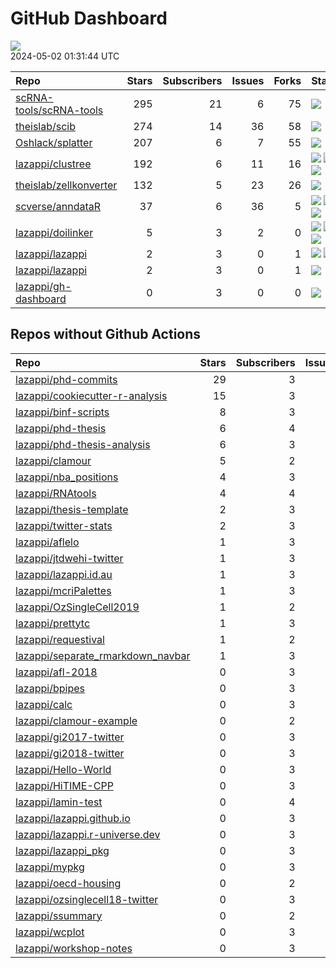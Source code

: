 GitHub Dashboard
================

![](https://github.com/lazappi/gh-dashboard/workflows/Render%20Status/badge.svg)  
2024-05-02 01:31:44 UTC

| Repo                                                                  | Stars | Subscribers | Issues | Forks | Status                                                                                                                                                                                                                                                                                                                                                                                                                      | Commit                                                                                                                                                              |
|:----------------------------------------------------------------------|------:|------------:|-------:|------:|:----------------------------------------------------------------------------------------------------------------------------------------------------------------------------------------------------------------------------------------------------------------------------------------------------------------------------------------------------------------------------------------------------------------------------|:--------------------------------------------------------------------------------------------------------------------------------------------------------------------|
| [scRNA-tools/scRNA-tools](https://github.com/scRNA-tools/scRNA-tools) |   295 |          21 |      6 |    75 | [![](https://github.com/scRNA-tools/scRNA-tools/workflows/Build-site/badge.svg)](https://github.com/scRNA-tools/scRNA-tools/actions/runs/8904897878)                                                                                                                                                                                                                                                                        | <a href="https://github.com/scRNA-tools/scRNA-tools/commit/3741c8c42d0dda3f79ba49c9ccf1c3a524188bc5" title="Merge pull request #283 from lazappi/master">3741c8</a> |
| [theislab/scib](https://github.com/theislab/scib)                     |   274 |          14 |     36 |    58 | [![](https://github.com/theislab/scib/workflows/Deployment/badge.svg)](https://github.com/theislab/scib/actions/runs/8788684911)                                                                                                                                                                                                                                                                                            | <a href="https://github.com/theislab/scib/commit/9c5a936b0ecf21ba09b1bc803712a42c2a942fbc" title="Use precomputed clustering (#406)">9c5a93</a>                     |
| [Oshlack/splatter](https://github.com/Oshlack/splatter)               |   207 |           6 |      7 |    55 | [![](https://github.com/Oshlack/splatter/workflows/R-CMD-check-bioc/badge.svg)](https://github.com/Oshlack/splatter/actions/runs/8799196756)                                                                                                                                                                                                                                                                                | <a href="https://github.com/Oshlack/splatter/commit/ff532752f7f8703e77234ea08f7039c954cc0ecf" title="Update NEWS for Bioconductor 3.19 release">ff5327</a>          |
| [lazappi/clustree](https://github.com/lazappi/clustree)               |   192 |           6 |     11 |    16 | [![](https://github.com/lazappi/clustree/workflows/R-CMD-check/badge.svg)](https://github.com/lazappi/clustree/actions/runs/6796215931) [![](https://github.com/lazappi/clustree/workflows/pkgdown/badge.svg)](https://github.com/lazappi/clustree/actions/runs/6796215941) [![](https://github.com/lazappi/clustree/workflows/test-coverage/badge.svg)](https://github.com/lazappi/clustree/actions/runs/6796215933)       | <a href="https://github.com/lazappi/clustree/commit/24900bdf459c29812c716ba9f889c58685f957ed" title="Fix code coverage badge">24900b</a>                            |
| [theislab/zellkonverter](https://github.com/theislab/zellkonverter)   |   132 |           5 |     23 |    26 | [![](https://github.com/theislab/zellkonverter/workflows/.github/workflows/check-bioc.yml/badge.svg)](https://github.com/theislab/zellkonverter/actions/runs/8798884374)                                                                                                                                                                                                                                                    | <a href="https://github.com/theislab/zellkonverter/commit/21fd89b442ee60ef8ddb843c661d4236100327d2" title="Prepare NEWS for Bioconductor 3.19 release">21fd89</a>   |
| [scverse/anndataR](https://github.com/scverse/anndataR)               |    37 |           6 |     36 |     5 | [![](https://github.com/scverse/anndataR/workflows/R-CMD-check/badge.svg)](https://github.com/scverse/anndataR/actions/runs/8801518190) [![](https://github.com/scverse/anndataR/workflows/lint/badge.svg)](https://github.com/scverse/anndataR/actions/runs/8801518192) [![](https://github.com/scverse/anndataR/workflows/pkgdown/badge.svg)](https://github.com/scverse/anndataR/actions/runs/8801518208)                | <a href="https://github.com/scverse/anndataR/commit/5c3eb7e498d0d9bf1c522ad66f4eb8ad277238b6" title="Create FUNDING.yml">5c3eb7</a>                                 |
| [lazappi/doilinker](https://github.com/lazappi/doilinker)             |     5 |           3 |      2 |     0 | [![](https://github.com/lazappi/doilinker/workflows/R-CMD-check/badge.svg)](https://github.com/lazappi/doilinker/actions/runs/8049128238) [![](https://github.com/lazappi/doilinker/workflows/pkgdown/badge.svg)](https://github.com/lazappi/doilinker/actions/runs/8049128248) [![](https://github.com/lazappi/doilinker/workflows/test-coverage/badge.svg)](https://github.com/lazappi/doilinker/actions/runs/8049128236) | <a href="https://github.com/lazappi/doilinker/commit/16a860d1ed696c4cdcf8d10ba3a75e09482097a3" title="📝 Add r-universe badge to README">16a860</a>                 |
| [lazappi/lazappi](https://github.com/lazappi/lazappi)                 |     2 |           3 |      0 |     1 | [![](https://github.com/lazappi/lazappi/workflows/Metrics%20(status)/badge.svg)](https://github.com/lazappi/lazappi/actions/runs/8916764135) [![](https://github.com/lazappi/lazappi/workflows/Render%20README/badge.svg)](https://github.com/lazappi/lazappi/actions/runs/8916272379)                                                                                                                                      | <a href="https://github.com/lazappi/lazappi/commit/6b361f5ea734f65a4f32b51a91dc30683c9f93d3" title="Update github-intro.svg - [Skip GitHub Action]">6b361f</a>      |
| [lazappi/lazappi](https://github.com/lazappi/lazappi)                 |     2 |           3 |      0 |     1 | [![](https://github.com/lazappi/lazappi/workflows/Metrics%20(intro)/badge.svg)](https://github.com/lazappi/lazappi/actions/runs/8917075149)                                                                                                                                                                                                                                                                                 | <a href="https://github.com/lazappi/lazappi/commit/870baccdde51e0cdbf1a00deb5151793353c0c99" title="Update github-status.svg - [Skip GitHub Action]">870bac</a>     |
| [lazappi/gh-dashboard](https://github.com/lazappi/gh-dashboard)       |     0 |           3 |      0 |     0 | [![](https://github.com/lazappi/gh-dashboard/workflows/Render%20Status/badge.svg)](https://github.com/lazappi/gh-dashboard/actions/runs/8917285925)                                                                                                                                                                                                                                                                         | <a href="https://github.com/lazappi/gh-dashboard/commit/29e4544229b514beaec8e2db0ec23bd9832b6639" title="Re-build status page">29e454</a>                           |

## Repos without Github Actions

| Repo                                                                                      | Stars | Subscribers | Issues | Forks |
|:------------------------------------------------------------------------------------------|------:|------------:|-------:|------:|
| [lazappi/phd-commits](https://github.com/lazappi/phd-commits)                             |    29 |           3 |      0 |     7 |
| [lazappi/cookiecutter-r-analysis](https://github.com/lazappi/cookiecutter-r-analysis)     |    15 |           3 |      0 |     6 |
| [lazappi/binf-scripts](https://github.com/lazappi/binf-scripts)                           |     8 |           3 |      0 |     7 |
| [lazappi/phd-thesis](https://github.com/lazappi/phd-thesis)                               |     6 |           4 |      0 |     4 |
| [lazappi/phd-thesis-analysis](https://github.com/lazappi/phd-thesis-analysis)             |     6 |           3 |      0 |     2 |
| [lazappi/clamour](https://github.com/lazappi/clamour)                                     |     5 |           2 |      1 |     1 |
| [lazappi/nba_positions](https://github.com/lazappi/nba_positions)                         |     4 |           3 |      0 |     1 |
| [lazappi/RNAtools](https://github.com/lazappi/RNAtools)                                   |     4 |           4 |      6 |     3 |
| [lazappi/thesis-template](https://github.com/lazappi/thesis-template)                     |     2 |           3 |      0 |     0 |
| [lazappi/twitter-stats](https://github.com/lazappi/twitter-stats)                         |     2 |           3 |      0 |     7 |
| [lazappi/aflelo](https://github.com/lazappi/aflelo)                                       |     1 |           3 |      0 |     0 |
| [lazappi/jtdwehi-twitter](https://github.com/lazappi/jtdwehi-twitter)                     |     1 |           3 |      0 |     1 |
| [lazappi/lazappi.id.au](https://github.com/lazappi/lazappi.id.au)                         |     1 |           3 |      0 |     0 |
| [lazappi/mcriPalettes](https://github.com/lazappi/mcriPalettes)                           |     1 |           3 |      0 |     0 |
| [lazappi/OzSingleCell2019](https://github.com/lazappi/OzSingleCell2019)                   |     1 |           2 |      0 |     0 |
| [lazappi/prettytc](https://github.com/lazappi/prettytc)                                   |     1 |           3 |      0 |     0 |
| [lazappi/requestival](https://github.com/lazappi/requestival)                             |     1 |           2 |      0 |     0 |
| [lazappi/separate_rmarkdown_navbar](https://github.com/lazappi/separate_rmarkdown_navbar) |     1 |           3 |      0 |     2 |
| [lazappi/afl-2018](https://github.com/lazappi/afl-2018)                                   |     0 |           3 |      0 |     0 |
| [lazappi/bpipes](https://github.com/lazappi/bpipes)                                       |     0 |           3 |      0 |     0 |
| [lazappi/calc](https://github.com/lazappi/calc)                                           |     0 |           3 |      0 |     0 |
| [lazappi/clamour-example](https://github.com/lazappi/clamour-example)                     |     0 |           2 |      0 |     0 |
| [lazappi/gi2017-twitter](https://github.com/lazappi/gi2017-twitter)                       |     0 |           3 |      0 |     0 |
| [lazappi/gi2018-twitter](https://github.com/lazappi/gi2018-twitter)                       |     0 |           3 |      0 |     1 |
| [lazappi/Hello-World](https://github.com/lazappi/Hello-World)                             |     0 |           3 |      0 |     0 |
| [lazappi/HiTIME-CPP](https://github.com/lazappi/HiTIME-CPP)                               |     0 |           3 |      0 |     4 |
| [lazappi/lamin-test](https://github.com/lazappi/lamin-test)                               |     0 |           4 |      0 |     0 |
| [lazappi/lazappi.github.io](https://github.com/lazappi/lazappi.github.io)                 |     0 |           3 |      0 |     0 |
| [lazappi/lazappi.r-universe.dev](https://github.com/lazappi/lazappi.r-universe.dev)       |     0 |           3 |      1 |     0 |
| [lazappi/lazappi_pkg](https://github.com/lazappi/lazappi_pkg)                             |     0 |           3 |      0 |     0 |
| [lazappi/mypkg](https://github.com/lazappi/mypkg)                                         |     0 |           3 |      0 |     0 |
| [lazappi/oecd-housing](https://github.com/lazappi/oecd-housing)                           |     0 |           2 |      0 |     0 |
| [lazappi/ozsinglecell18-twitter](https://github.com/lazappi/ozsinglecell18-twitter)       |     0 |           3 |      0 |     0 |
| [lazappi/ssummary](https://github.com/lazappi/ssummary)                                   |     0 |           2 |      0 |     0 |
| [lazappi/wcplot](https://github.com/lazappi/wcplot)                                       |     0 |           3 |      0 |     0 |
| [lazappi/workshop-notes](https://github.com/lazappi/workshop-notes)                       |     0 |           3 |      0 |     0 |
